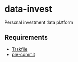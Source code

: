 # data-invest
Personal investment data platform

## Requirements
- [Taskfile](https://taskfile.dev/)
- [pre-commit](https://pre-commit.com/)
